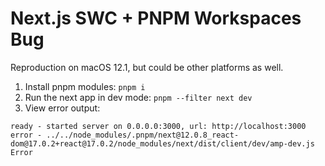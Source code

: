 # Next.js SWC + PNPM Workspaces Bug

Reproduction on macOS 12.1, but could be other platforms as well.

1. Install pnpm modules: `pnpm i`
2. Run the next app in dev mode: `pnpm --filter next dev`
3. View error output:

```log
ready - started server on 0.0.0.0:3000, url: http://localhost:3000
error - ../../node_modules/.pnpm/next@12.0.8_react-dom@17.0.2+react@17.0.2/node_modules/next/dist/client/dev/amp-dev.js
Error
```
